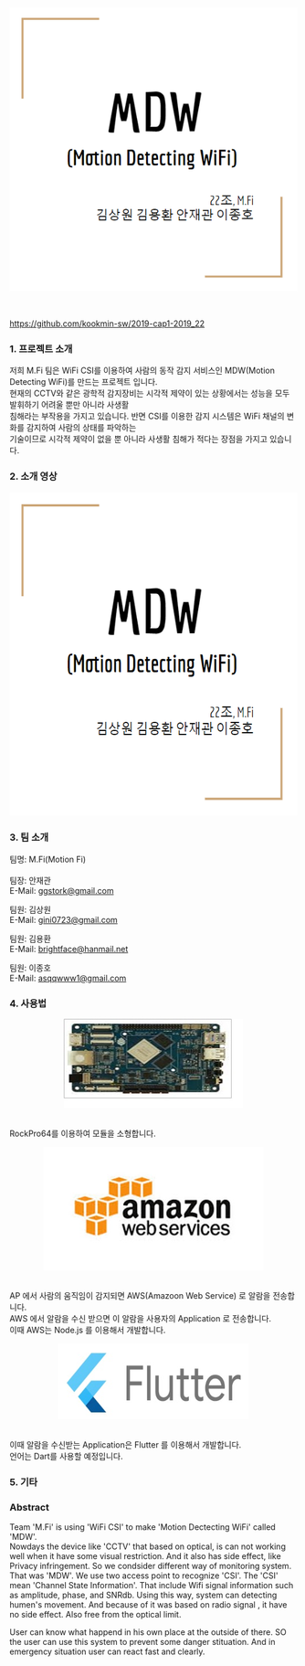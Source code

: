 ﻿<div align="center">
<p><img src="/doc/Images/MDW.PNG"></p>
</div>
<br/>

https://github.com/kookmin-sw/2019-cap1-2019_22

### 1. 프로젝트 소개
 저희 M.Fi 팀은 WiFi CSI를 이용하여 사람의 동작 감지 서비스인 MDW(Motion Detecting WiFi)를 만드는 프로젝트 입니다.<br/>
현재의 CCTV와 같은 광학적 감지장비는 시각적 제약이 있는 상황에서는 성능을 모두 발휘하기 어려울 뿐만 아니라 사생활<br/>
침해라는 부작용을 가지고 있습니다. 반면 CSI를 이용한 감지 시스템은 WiFi 채널의 변화를 감지하여 사람의 상태를 파악하는<br/>
기술이므로 시각적 제약이 없을 뿐 아니라 사생활 침해가 적다는 장점을 가지고 있습니다.<br/>


### 2. 소개 영상

<p align="center">
<a href="https://www.youtube.com/embed/gBwz4oIDKAg"><img height="566" width="574" src="/doc/Images/MDW.PNG"></a>
</p>

### 3. 팀 소개

팀명: M.Fi(Motion Fi)
<br/>
<br/>
팀장: 안재관<br/>
E-Mail: ggstork@gmail.com<br/>

팀원: 김상원<br/> 
E-Mail: gini0723@gmail.com<br/>

팀원: 김용환<br/>
E-Mail: brightface@hanmail.net<br/>

팀원: 이종호<br/>
E-Mail: asqqwww1@gmail.com<br/>

### 4. 사용법
<div align="center">
<p><img src="/doc/Images/RockPro64.jpg"></p>
</div>
<br/>
 RockPro64를 이용하여 모듈을 소형합니다.</br>

<div align="center">
<p><img src="/doc/Images/aws.jpg"></p>
</div>
<br/>
AP 에서 사람의 움직임이 감지되면 AWS(Amazoon Web Service) 로 알람을 전송합니다.</br>
AWS 에서 알람을 수신 받으면 이 알람을 사용자의 Application 로 전송합니다.</br>
이때 AWS는 Node.js 를 이용해서 개발합니다.</br>

<div align="center">
<p><img src="/doc/Images/flutter.jpg"></p>
</div>
<br/>
이때 알람을 수신받는 Application은 Flutter 를 이용해서 개발합니다.</br>
언어는 Dart를 사용할 예정입니다.</br>

 
 


### 5. 기타

### Abstract
Team 'M.Fi' is using 'WiFi CSI' to make 'Motion Dectecting WiFi' called 'MDW'.<br/>
Nowdays the device like 'CCTV' that based on optical, is can not working well when it have some visual restriction.
And it also has side effect, like Privacy infringement.
So we condsider different way of monitoring system. That was 'MDW'.
We use two access point to recognize 'CSI'.
The 'CSI' mean 'Channel State Information'. That include Wifi signal information such as amplitude, phase, and SNRdb.
Using this way, system can detecting humen's movement.
And because of it was based on radio signal , it have no side effect. Also free from the optical limit.<br/>

 User can know what happend in his own place at the outside of there. SO the user can use this system to prevent some danger stituation. And in emergency situation user can react fast and clearly.

